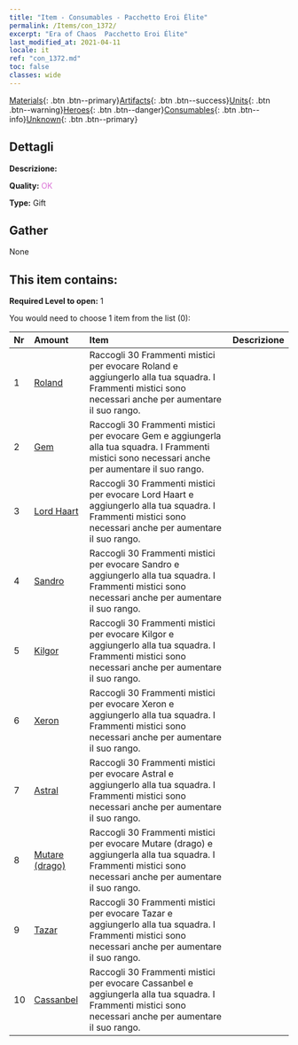 ```yaml
---
title: "Item - Consumables - Pacchetto Eroi Élite"
permalink: /Items/con_1372/
excerpt: "Era of Chaos  Pacchetto Eroi Élite"
last_modified_at: 2021-04-11
locale: it
ref: "con_1372.md"
toc: false
classes: wide
---
```

 [Materials](/it/Items/){: .btn .btn--primary}[Artifacts](/it/Items/Artifacts/){: .btn .btn--success}[Units](/it/Items/Units/){: .btn .btn--warning}[Heroes](/it/Items/Heroes/){: .btn .btn--danger}[Consumables](/it/Items/Consumables/){: .btn .btn--info}[Unknown](/it/Items/Unknown/){: .btn .btn--primary}

## Dettagli
 **Descrizione:** 

 **Quality:** <span style="color: #DA70D6">OK</span>

 **Type:** Gift

## Gather

  None

## This item contains:

 **Required Level to open:** 1

 You would need to choose 1 item from the list (0):

  | Nr | Amount |     Item    | Descrizione |
  |:---|:-------|:------------|:-----------:|
  | 1 | [Roland](/it/Items/her_362/) | Raccogli 30 Frammenti mistici per evocare Roland e aggiungerlo alla tua squadra. I Frammenti mistici sono necessari anche per aumentare il suo rango. | 
  | 2 | [Gem](/it/Items/her_369/) | Raccogli 30 Frammenti mistici per evocare Gem e aggiungerla alla tua squadra. I Frammenti mistici sono necessari anche per aumentare il suo rango. | 
  | 3 | [Lord Haart](/it/Items/her_370/) | Raccogli 30 Frammenti mistici per evocare Lord Haart e aggiungerlo alla tua squadra. I Frammenti mistici sono necessari anche per aumentare il suo rango. | 
  | 4 | [Sandro](/it/Items/her_371/) | Raccogli 30 Frammenti mistici per evocare Sandro e aggiungerlo alla tua squadra. I Frammenti mistici sono necessari anche per aumentare il suo rango. | 
  | 5 | [Kilgor](/it/Items/her_374/) | Raccogli 30 Frammenti mistici per evocare Kilgor e aggiungerlo alla tua squadra. I Frammenti mistici sono necessari anche per aumentare il suo rango. | 
  | 6 | [Xeron](/it/Items/her_383/) | Raccogli 30 Frammenti mistici per evocare Xeron e aggiungerlo alla tua squadra. I Frammenti mistici sono necessari anche per aumentare il suo rango. | 
  | 7 | [Astral](/it/Items/her_388/) | Raccogli 30 Frammenti mistici per evocare Astral e aggiungerlo alla tua squadra. I Frammenti mistici sono necessari anche per aumentare il suo rango. | 
  | 8 | [Mutare (drago)](/it/Items/her_390/) | Raccogli 30 Frammenti mistici per evocare Mutare (drago) e aggiungerla alla tua squadra. I Frammenti mistici sono necessari anche per aumentare il suo rango. | 
  | 9 | [Tazar](/it/Items/her_393/) | Raccogli 30 Frammenti mistici per evocare Tazar e aggiungerlo alla tua squadra. I Frammenti mistici sono necessari anche per aumentare il suo rango. | 
  | 10 | [Cassanbel](/it/Items/her_396/) | Raccogli 30 Frammenti mistici per evocare Cassanbel e aggiungerla alla tua squadra. I Frammenti mistici sono necessari anche per aumentare il suo rango. | 

